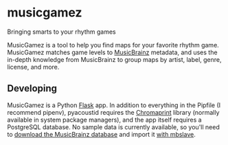 # musicgamez
Bringing smarts to your rhythm games

MusicGamez is a tool to help you find maps for your favorite rhythm
game. MusicGamez matches game levels to
[MusicBrainz](https://musicbrainz.org/) metadata, and uses the in-depth
knowledge from MusicBrainz to group maps by artist, label, genre,
license, and more.

## Developing

MusicGamez is a Python [Flask](https://flask.palletsprojects.com/en/1.1.x/) app.
In addition to everything in the Pipfile (I recommend pipenv), pyacoustid
requires the [Chromaprint](http://acoustid.org/chromaprint) library (normally
available in system package managers), and the app itself requires a PostgreSQL
database. No sample data is currently available, so you'll need to [download the
MusicBrainz database](http://ftp.musicbrainz.org/pub/musicbrainz/data/fullexport/)
and import it [with
mbslave](https://github.com/lalinsky/mbdata/blob/v25.0.4/README.rst).
